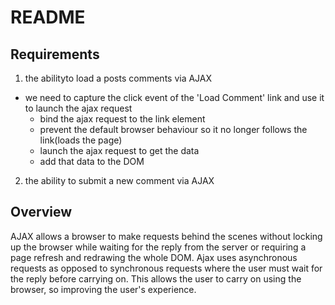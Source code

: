 # README


## Requirements

1. the abilityto load a posts comments via AJAX
  - we need to capture the click event of the 'Load Comment' link and use it to launch the ajax request
    - bind the ajax request to the link element
    - prevent the default browser behaviour so it no longer follows the link(loads the page)
    - launch the ajax request to get the data
    - add that data to the DOM

2. the ability to submit a new comment via AJAX


## Overview

AJAX allows a browser to make requests behind the scenes without locking up the browser while waiting for the reply from the server or requiring a page refresh and redrawing the whole DOM. Ajax uses asynchronous requests as opposed to synchronous requests where the user must wait for the reply before carrying on. This allows the user to carry on using the browser, so improving the user's experience.


